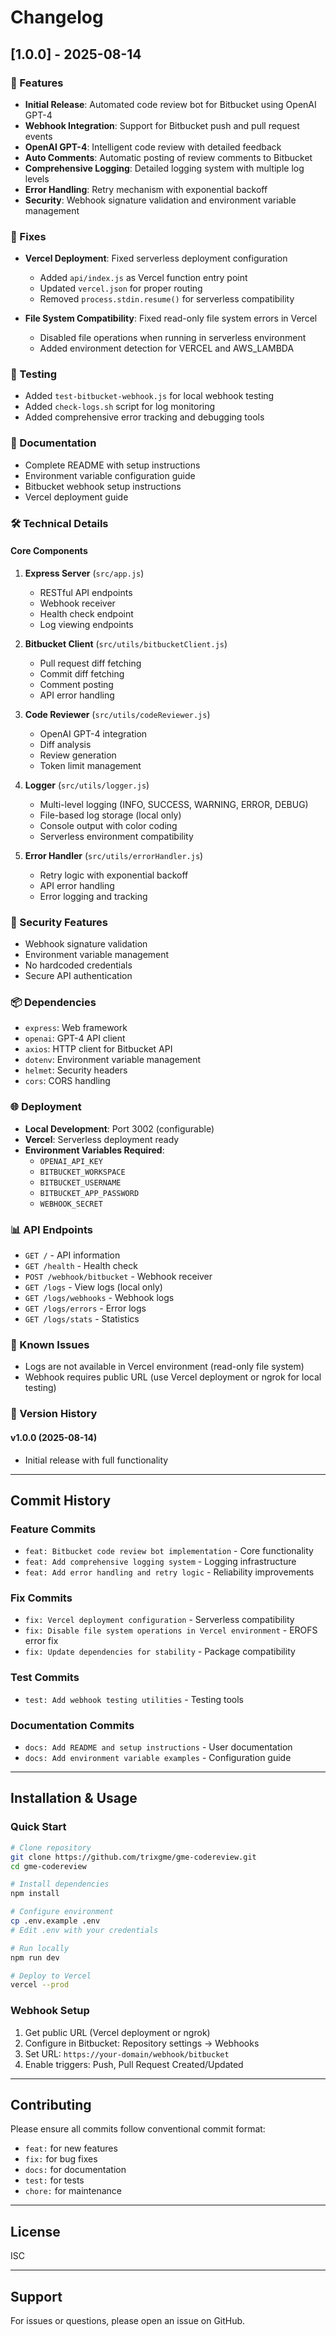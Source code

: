 # Changelog

## [1.0.0] - 2025-08-14

### 🚀 Features
- **Initial Release**: Automated code review bot for Bitbucket using OpenAI GPT-4
- **Webhook Integration**: Support for Bitbucket push and pull request events
- **OpenAI GPT-4**: Intelligent code review with detailed feedback
- **Auto Comments**: Automatic posting of review comments to Bitbucket
- **Comprehensive Logging**: Detailed logging system with multiple log levels
- **Error Handling**: Retry mechanism with exponential backoff
- **Security**: Webhook signature validation and environment variable management

### 🔧 Fixes
- **Vercel Deployment**: Fixed serverless deployment configuration
  - Added `api/index.js` as Vercel function entry point
  - Updated `vercel.json` for proper routing
  - Removed `process.stdin.resume()` for serverless compatibility
  
- **File System Compatibility**: Fixed read-only file system errors in Vercel
  - Disabled file operations when running in serverless environment
  - Added environment detection for VERCEL and AWS_LAMBDA

### 🧪 Testing
- Added `test-bitbucket-webhook.js` for local webhook testing
- Added `check-logs.sh` script for log monitoring
- Added comprehensive error tracking and debugging tools

### 📝 Documentation
- Complete README with setup instructions
- Environment variable configuration guide
- Bitbucket webhook setup instructions
- Vercel deployment guide

### 🛠️ Technical Details

#### Core Components
1. **Express Server** (`src/app.js`)
   - RESTful API endpoints
   - Webhook receiver
   - Health check endpoint
   - Log viewing endpoints

2. **Bitbucket Client** (`src/utils/bitbucketClient.js`)
   - Pull request diff fetching
   - Commit diff fetching
   - Comment posting
   - API error handling

3. **Code Reviewer** (`src/utils/codeReviewer.js`)
   - OpenAI GPT-4 integration
   - Diff analysis
   - Review generation
   - Token limit management

4. **Logger** (`src/utils/logger.js`)
   - Multi-level logging (INFO, SUCCESS, WARNING, ERROR, DEBUG)
   - File-based log storage (local only)
   - Console output with color coding
   - Serverless environment compatibility

5. **Error Handler** (`src/utils/errorHandler.js`)
   - Retry logic with exponential backoff
   - API error handling
   - Error logging and tracking

### 🔐 Security Features
- Webhook signature validation
- Environment variable management
- No hardcoded credentials
- Secure API authentication

### 📦 Dependencies
- `express`: Web framework
- `openai`: GPT-4 API client
- `axios`: HTTP client for Bitbucket API
- `dotenv`: Environment variable management
- `helmet`: Security headers
- `cors`: CORS handling

### 🌐 Deployment
- **Local Development**: Port 3002 (configurable)
- **Vercel**: Serverless deployment ready
- **Environment Variables Required**:
  - `OPENAI_API_KEY`
  - `BITBUCKET_WORKSPACE`
  - `BITBUCKET_USERNAME`
  - `BITBUCKET_APP_PASSWORD`
  - `WEBHOOK_SECRET`

### 📊 API Endpoints
- `GET /` - API information
- `GET /health` - Health check
- `POST /webhook/bitbucket` - Webhook receiver
- `GET /logs` - View logs (local only)
- `GET /logs/webhooks` - Webhook logs
- `GET /logs/errors` - Error logs
- `GET /logs/stats` - Statistics

### 🐛 Known Issues
- Logs are not available in Vercel environment (read-only file system)
- Webhook requires public URL (use Vercel deployment or ngrok for local testing)

### 🔄 Version History

#### v1.0.0 (2025-08-14)
- Initial release with full functionality

---

## Commit History

### Feature Commits
- `feat: Bitbucket code review bot implementation` - Core functionality
- `feat: Add comprehensive logging system` - Logging infrastructure
- `feat: Add error handling and retry logic` - Reliability improvements

### Fix Commits
- `fix: Vercel deployment configuration` - Serverless compatibility
- `fix: Disable file system operations in Vercel environment` - EROFS error fix
- `fix: Update dependencies for stability` - Package compatibility

### Test Commits
- `test: Add webhook testing utilities` - Testing tools

### Documentation Commits
- `docs: Add README and setup instructions` - User documentation
- `docs: Add environment variable examples` - Configuration guide

---

## Installation & Usage

### Quick Start
```bash
# Clone repository
git clone https://github.com/trixgme/gme-codereview.git
cd gme-codereview

# Install dependencies
npm install

# Configure environment
cp .env.example .env
# Edit .env with your credentials

# Run locally
npm run dev

# Deploy to Vercel
vercel --prod
```

### Webhook Setup
1. Get public URL (Vercel deployment or ngrok)
2. Configure in Bitbucket: Repository settings → Webhooks
3. Set URL: `https://your-domain/webhook/bitbucket`
4. Enable triggers: Push, Pull Request Created/Updated

---

## Contributing
Please ensure all commits follow conventional commit format:
- `feat:` for new features
- `fix:` for bug fixes
- `docs:` for documentation
- `test:` for tests
- `chore:` for maintenance

---

## License
ISC

---

## Support
For issues or questions, please open an issue on GitHub.